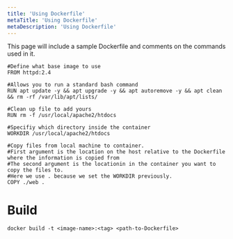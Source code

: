 ```yaml
---
title: 'Using Dockerfile'
metaTitle: 'Using Dockerfile'
metaDescription: 'Using Dockerfile'
---
```


This page will include a sample Dockerfile and comments on the commands used in it.

```
#Define what base image to use
FROM httpd:2.4

#Allows you to run a standard bash command
RUN apt update -y && apt upgrade -y && apt autoremove -y && apt clean && rm -rf /var/lib/apt/lists/

#Clean up file to add yours
RUN rm -f /usr/local/apache2/htdocs

#Specifiy which directory inside the container
WORKDIR /usr/local/apache2/htdocs

#Copy files from local machine to container.
#First argument is the location on the host relative to the Dockerfile where the information is copied from
#The second argument is the locationin in the container you want to copy the files to.
#Here we use . because we set the WORKDIR previously.
COPY ./web .
```

# Build

`docker build -t <image-name>:<tag> <path-to-Dockerfile>`
